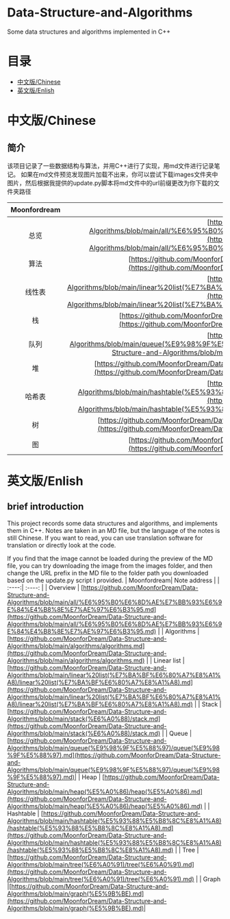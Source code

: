 # Data-Structure-and-Algorithms
Some data structures and algorithms implemented in C++


# 目录
- [中文版/Chinese](#chinese)
- [英文版/Enlish](#en)


# 中文版/Chinese
<a name="chinese"></a>

## 简介
该项目记录了一些数据结构与算法，并用C++进行了实现，用md文件进行记录笔记。
如果在md文件预览发现图片加载不出来，你可以尝试下载images文件夹中图片，然后根据我提供的update.py脚本将md文件中的url前缀更改为你下载的文件夹路径

| Moonfordream| 笔记地址 |
| :----:| :----: | 
| 总览 | [https://github.com/MoonforDream/Data-Structure-and-Algorithms/blob/main/all/%E6%95%B0%E6%8D%AE%E7%BB%93%E6%9E%84%E4%B8%8E%E7%AE%97%E6%B3%95.md](https://github.com/MoonforDream/Data-Structure-and-Algorithms/blob/main/all/%E6%95%B0%E6%8D%AE%E7%BB%93%E6%9E%84%E4%B8%8E%E7%AE%97%E6%B3%95.md) | 
| 算法 | [https://github.com/MoonforDream/Data-Structure-and-Algorithms/blob/main/algorithms/algorithms.md](https://github.com/MoonforDream/Data-Structure-and-Algorithms/blob/main/algorithms/algorithms.md) | 
| 线性表 | [https://github.com/MoonforDream/Data-Structure-and-Algorithms/blob/main/linear%20list(%E7%BA%BF%E6%80%A7%E8%A1%A8)/linear%20list(%E7%BA%BF%E6%80%A7%E8%A1%A8).md](https://github.com/MoonforDream/Data-Structure-and-Algorithms/blob/main/linear%20list(%E7%BA%BF%E6%80%A7%E8%A1%A8)/linear%20list(%E7%BA%BF%E6%80%A7%E8%A1%A8).md) | 
| 栈 | [https://github.com/MoonforDream/Data-Structure-and-Algorithms/blob/main/stack(%E6%A0%88)/stack.md](https://github.com/MoonforDream/Data-Structure-and-Algorithms/blob/main/stack(%E6%A0%88)/stack.md) | 
| 队列 | [https://github.com/MoonforDream/Data-Structure-and-Algorithms/blob/main/queue(%E9%98%9F%E5%88%97)/queue(%E9%98%9F%E5%88%97).md](https://github.com/MoonforDream/Data-Structure-and-Algorithms/blob/main/queue(%E9%98%9F%E5%88%97)/queue(%E9%98%9F%E5%88%97).md)| 
| 堆 | [https://github.com/MoonforDream/Data-Structure-and-Algorithms/blob/main/heap(%E5%A0%86)/heap(%E5%A0%86).md](https://github.com/MoonforDream/Data-Structure-and-Algorithms/blob/main/heap(%E5%A0%86)/heap(%E5%A0%86).md) | 
| 哈希表 | [https://github.com/MoonforDream/Data-Structure-and-Algorithms/blob/main/hashtable(%E5%93%88%E5%B8%8C%E8%A1%A8)/hashtable(%E5%93%88%E5%B8%8C%E8%A1%A8).md](https://github.com/MoonforDream/Data-Structure-and-Algorithms/blob/main/hashtable(%E5%93%88%E5%B8%8C%E8%A1%A8)/hashtable(%E5%93%88%E5%B8%8C%E8%A1%A8).md) | 
| 树 |[https://github.com/MoonforDream/Data-Structure-and-Algorithms/blob/main/tree(%E6%A0%91)/tree(%E6%A0%91).md](https://github.com/MoonforDream/Data-Structure-and-Algorithms/blob/main/tree(%E6%A0%91)/tree(%E6%A0%91).md)  | 
| 图 |[https://github.com/MoonforDream/Data-Structure-and-Algorithms/blob/main/graph(%E5%9B%BE).md](https://github.com/MoonforDream/Data-Structure-and-Algorithms/blob/main/graph(%E5%9B%BE).md)| 




# 英文版/Enlish
<a name="en"></a>


## brief introduction
This project records some data structures and algorithms, and implements them in C++. Notes are taken in an MD file, but the language of the notes is still Chinese. If you want to read, you can use translation software for translation or directly look at the code.

If you find that the image cannot be loaded during the preview of the MD file, you can try downloading the image from the images folder, and then change the URL prefix in the MD file to the folder path you downloaded based on the update.py script I provided.
| Moonfordream| Note address |
| :----:| :----: | 
| Overview | [https://github.com/MoonforDream/Data-Structure-and-Algorithms/blob/main/all/%E6%95%B0%E6%8D%AE%E7%BB%93%E6%9E%84%E4%B8%8E%E7%AE%97%E6%B3%95.md](https://github.com/MoonforDream/Data-Structure-and-Algorithms/blob/main/all/%E6%95%B0%E6%8D%AE%E7%BB%93%E6%9E%84%E4%B8%8E%E7%AE%97%E6%B3%95.md) | 
| Algorithms | [https://github.com/MoonforDream/Data-Structure-and-Algorithms/blob/main/algorithms/algorithms.md](https://github.com/MoonforDream/Data-Structure-and-Algorithms/blob/main/algorithms/algorithms.md) | 
| Linear list | [https://github.com/MoonforDream/Data-Structure-and-Algorithms/blob/main/linear%20list(%E7%BA%BF%E6%80%A7%E8%A1%A8)/linear%20list(%E7%BA%BF%E6%80%A7%E8%A1%A8).md](https://github.com/MoonforDream/Data-Structure-and-Algorithms/blob/main/linear%20list(%E7%BA%BF%E6%80%A7%E8%A1%A8)/linear%20list(%E7%BA%BF%E6%80%A7%E8%A1%A8).md) | 
| Stack | [https://github.com/MoonforDream/Data-Structure-and-Algorithms/blob/main/stack(%E6%A0%88)/stack.md](https://github.com/MoonforDream/Data-Structure-and-Algorithms/blob/main/stack(%E6%A0%88)/stack.md) | 
| Queue | [https://github.com/MoonforDream/Data-Structure-and-Algorithms/blob/main/queue(%E9%98%9F%E5%88%97)/queue(%E9%98%9F%E5%88%97).md](https://github.com/MoonforDream/Data-Structure-and-Algorithms/blob/main/queue(%E9%98%9F%E5%88%97)/queue(%E9%98%9F%E5%88%97).md)| 
| Heap | [https://github.com/MoonforDream/Data-Structure-and-Algorithms/blob/main/heap(%E5%A0%86)/heap(%E5%A0%86).md](https://github.com/MoonforDream/Data-Structure-and-Algorithms/blob/main/heap(%E5%A0%86)/heap(%E5%A0%86).md) | 
| Hashtable | [https://github.com/MoonforDream/Data-Structure-and-Algorithms/blob/main/hashtable(%E5%93%88%E5%B8%8C%E8%A1%A8)/hashtable(%E5%93%88%E5%B8%8C%E8%A1%A8).md](https://github.com/MoonforDream/Data-Structure-and-Algorithms/blob/main/hashtable(%E5%93%88%E5%B8%8C%E8%A1%A8)/hashtable(%E5%93%88%E5%B8%8C%E8%A1%A8).md) | 
| Tree |[https://github.com/MoonforDream/Data-Structure-and-Algorithms/blob/main/tree(%E6%A0%91)/tree(%E6%A0%91).md](https://github.com/MoonforDream/Data-Structure-and-Algorithms/blob/main/tree(%E6%A0%91)/tree(%E6%A0%91).md)  | 
| Graph |[https://github.com/MoonforDream/Data-Structure-and-Algorithms/blob/main/graph(%E5%9B%BE).md](https://github.com/MoonforDream/Data-Structure-and-Algorithms/blob/main/graph(%E5%9B%BE).md)| 







